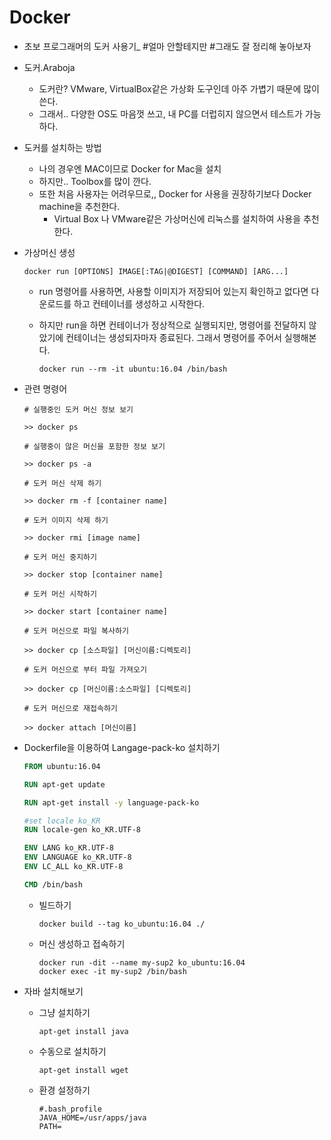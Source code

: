 # Docker

- 초보 프로그래머의 도커 사용기_ #얼마 안할테지만 #그래도 잘 정리해 놓아보자

- 도커.Araboja

  - 도커란? VMware, VirtualBox같은 가상화 도구인데 아주 가볍기 때문에 많이 쓴다.
  - 그래서.. 다양한 OS도 마음껏 쓰고, 내 PC를 더럽히지 않으면서 테스트가 가능하다.

- 도커를 설치하는 방법

  - 나의 경우엔 MAC이므로 Docker for Mac을 설치
  - 하지만.. Toolbox를 많이 깐다. 
  - 또한 처음 사용자는 어려우므로,, Docker for 사용을 권장하기보다 Docker machine을 추천한다.
    - Virtual Box 나 VMware같은 가상머신에 리눅스를 설치하여 사용을 추천한다.

- 가상머신 생성

  ```shell
  docker run [OPTIONS] IMAGE[:TAG|@DIGEST] [COMMAND] [ARG...]
  ```

  - run 명령어를 사용하면, 사용할 이미지가 저장되어 있는지 확인하고 없다면 다운로드를 하고 컨테이너를 생성하고 시작한다.

  - 하지만 run을 하면 컨테이너가 정상적으로 실행되지만, 명령어를 전달하지 않았기에 컨테이너는 생성되자마자 종료된다. 그래서 명령어를 주어서 실행해본다.

    ```shell
    docker run --rm -it ubuntu:16.04 /bin/bash
    ```

- 관련 명령어

  ```shell
  # 실행중인 도커 머신 정보 보기
  
  >> docker ps
  
  # 실행중이 않은 머신을 포함한 정보 보기
  
  >> docker ps -a
  
  # 도커 머신 삭제 하기
  
  >> docker rm -f [container name]
  
  # 도커 이미지 삭제 하기
  
  >> docker rmi [image name]
  
  # 도커 머신 중지하기
  
  >> docker stop [container name]
  
  # 도커 머신 시작하기
  
  >> docker start [container name]
  
  # 도커 머신으로 파일 복사하기
  
  >> docker cp [소스파일] [머신이름:디렉토리]
  
  # 도커 머신으로 부터 파일 가져오기
  
  >> docker cp [머신이름:소스파일] [디렉토리]
  
  # 도커 머신으로 재접속하기
  
  >> docker attach [머신이름]
  ```

- Dockerfile을 이용하여 Langage-pack-ko 설치하기

  ```dockerfile
  FROM ubuntu:16.04
  
  RUN apt-get update
  
  RUN apt-get install -y language-pack-ko
  
  #set locale ko_KR
  RUN locale-gen ko_KR.UTF-8
  
  ENV LANG ko_KR.UTF-8
  ENV LANGUAGE ko_KR.UTF-8
  ENV LC_ALL ko_KR.UTF-8
  
  CMD /bin/bash
  ```

  - 빌드하기

    ```shell
    docker build --tag ko_ubuntu:16.04 ./
    ```

  - 머신 생성하고 접속하기

    ```shell
    docker run -dit --name my-sup2 ko_ubuntu:16.04
    docker exec -it my-sup2 /bin/bash
    ```

- 자바 설치해보기

  - 그냥 설치하기

    ```shell
    apt-get install java
    ```

  - 수동으로 설치하기

    ```
    apt-get install wget
    
    ```

  - 환경 설정하기

    ```shell
    #.bash_profile
    JAVA_HOME=/usr/apps/java
    PATH=
    ```

    